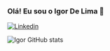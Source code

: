 ### Olá! Eu sou o Igor De Lima 👋
 [![Linkedin](https://img.shields.io/badge/LinkedIn-0077B5?style=for-the-badge&logo=linkedin&logoColor=white)](https://www.linkedin.com/in/igor-dlima/)

![Igor GitHub stats](https://github-readme-stats.vercel.app/api?username=IgorDlima&show_icons=true&theme=dracula)

